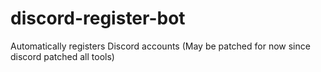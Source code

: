 # discord-register-bot
Automatically registers Discord accounts (May be patched for now since discord patched all tools)
